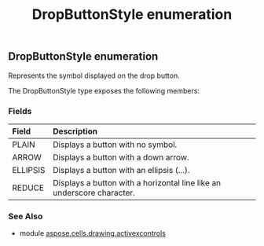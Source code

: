 ﻿---
title: DropButtonStyle enumeration
second_title: Aspose.Cells for Python via .NET API References
description: 
type: docs
weight: 280
url: /aspose.cells.drawing.activexcontrols/dropbuttonstyle/
is_root: false
---

## DropButtonStyle enumeration

Represents the symbol displayed on the drop button.



The DropButtonStyle type exposes the following members:

### Fields
| Field | Description |
| :- | :- |
| PLAIN | Displays a button with no symbol. |
| ARROW | Displays a button with a down arrow. |
| ELLIPSIS | Displays a button with an ellipsis (...). |
| REDUCE | Displays a button with a horizontal line like an underscore character. |



### See Also
* module [aspose.cells.drawing.activexcontrols](..)
